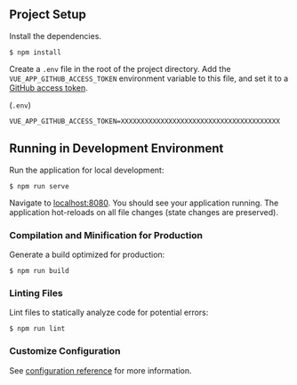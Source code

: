 
## Project Setup

Install the dependencies.

```shell
$ npm install
```

Create a `.env` file in the root of the project directory. Add the `VUE_APP_GITHUB_ACCESS_TOKEN` environment variable to this file, and set it to a [GitHub access token](https://docs.github.com/en/github/authenticating-to-github/creating-a-personal-access-token).

(`.env`)

```
VUE_APP_GITHUB_ACCESS_TOKEN=XXXXXXXXXXXXXXXXXXXXXXXXXXXXXXXXXXXXXXXX
```

## Running in Development Environment

Run the application for local development:

```shell
$ npm run serve
```

Navigate to [localhost:8080](http://localhost:8080). You should see your application running. The application hot-reloads on all file changes (state changes are preserved).

### Compilation and Minification for Production

Generate a build optimized for production:

```shell
$ npm run build
```

### Linting Files

Lint files to statically analyze code for potential errors:

```shell
$ npm run lint
```

### Customize Configuration

See [configuration reference](https://cli.vuejs.org/config/) for more information.
